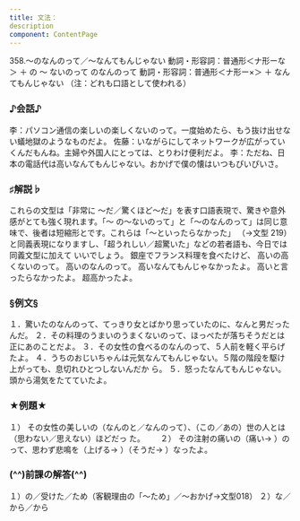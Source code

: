 ```yaml
---
title: 文法：
description
component: ContentPage
---
```



358.～のなんのって／～なんてもんじゃない
動詞・形容詞：普通形＜ナ形ーな＞ ＋ の ～ ないのって
のなんのって
動詞・形容詞：普通形＜ナ形ー×＞ ＋ なんてもんじゃない
（注：どれも口語として使われる）
### ♪会話♪
李：パソコン通信の楽しいの楽しくないのって。一度始めたら、もう抜け出せない蟻地獄のようなものだよ。 佐藤：いながらにしてネットワークが広がっていくんだもんね。主婦や外国人にとっては、とりわけ便利だよ。
李：ただね、日本の電話代は高いなんてもんじゃない。おかげで僕の懐はいつもぴいぴいさ。
### ♯解説♭
これらの文型は「非常に ～だ／驚くほど～だ」を表す口語表現で、驚きや意外感がとても強く現れます。「～ の～ないのって」と「～のなんのって」は同じ意味で、後者は短縮形とです。これらは「～といったらなかった」
（→文型 219）と同義表現になりますし、「超うれしい／超驚いた」などの若者語も、今日では同義文型に加えて いいでしょう。
銀座でフランス料理を食べたけど、
高いの高くないのって。
高いのなんのって。
高いなんてもんじゃなかったよ。
高いと言ったらなかったよ。
超高かったよ。
### §例文§
１．驚いたのなんのって、てっきり女とばかり思っていたのに、なんと男だったんだ。
２．その料理のうまいのうまくないのって、ほっぺたが落ちそうだとは正にあのことだよ。
３．その女性の食べるのなんのって、５人前を軽く平らげたよ。
４．うちのおじいちゃんは元気なんてもんじゃない。５階の階段を駆け上がっても、息切れひとつしないんだか ら。
５．怒ったなんてもんじゃない。頭から湯気をたてていたよ。
### ★例題★
１） その女性の美しいの（なんのと／なんのって）、（この／あの）世の人とは（思わない／思えない）ほどだっ
た。      
２） その注射の痛いの（痛い→ ）のって、思わず悲鳴を（上げる→ ）（そうだ→ ）なったよ。
### (^^)前課の解答(^^)
１）の／受けた／ため（客観理由の「～ため」／～おかげ→文型018）
２）な／から／から
